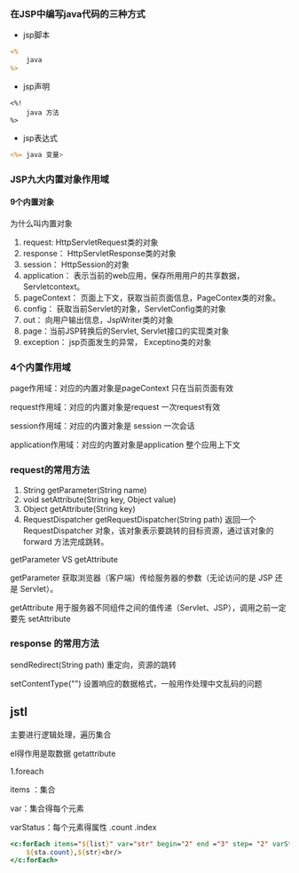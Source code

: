 ### 在JSP中编写java代码的三种方式

+ jsp脚本

```jsp
<%
	java
%>
```

+ jsp声明

```
<%!
	java 方法
%>
```

+ jsp表达式

```jsp
<%= java 变量>
```



### JSP九大内置对象作用域

#### 9个内置对象

为什么叫内置对象

1. request:  HttpServletRequest类的对象
2. response： HttpServletResponse类的对象
3. session： HttpSession的对象
4. application：  表示当前的web应用，保存所用用户的共享数据，Servletcontext。
5. pageContext： 页面上下文，获取当前页面信息，PageContex类的对象。
6. config： 获取当前Servlet的对象，ServletConfig类的对象
7. out： 向用户输出信息，JspWriter类的对象
8. page：当前JSP转换后的Servlet, Servlet接口的实现类对象
9. exception： jsp页面发生的异常， Exceptino类的对象 



### 4个内置作用域

page作用域：对应的内置对象是pageContext                                   只在当前页面有效

request作用域：对应的内置对象是request										一次request有效

session作用域：对应的内置对象是 session										一次会话

application作用域：对应的内置对象是application							整个应用上下文



### request的常用方法

1. String getParameter(String name)
2. void setAttribute(String key, Object value)
3. Object getAttribute(String key)
4. RequestDispatcher getRequestDispatcher(String path) 返回一个 RequestDispatcher 对象，该对象表示要跳转的目标资源，通过该对象的 forward 方法完成跳转。

getParameter VS getAttribute

getParameter 获取浏览器（客户端）传给服务器的参数（无论访问的是 JSP 还是 Servlet）。

getAttribute 用于服务器不同组件之间的值传递（Servlet、JSP），调用之前一定要先 setAttribute



### response 的常用方法

sendRedirect(String path) 重定向，资源的跳转

setContentType("") 设置响应的数据格式，一般用作处理中文乱码的问题





## jstl

主要进行逻辑处理，遍历集合

el得作用是取数据 getattribute

1.foreach 

items ：集合

var：集合得每个元素

varStatus：每个元素得属性 .count  .index

```jsp
<c:forEach items="${list}" var="str" begin="2" end ="3" step= "2" varStatus="sta">
	${sta.count},${str}<br/>
</c:forEach>
```








